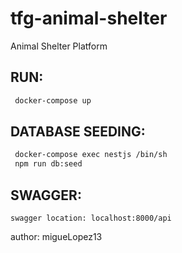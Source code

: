 # tfg-animal-shelter
Animal Shelter Platform

## RUN:

```bash
 docker-compose up
```

## DATABASE SEEDING:

```bash
 docker-compose exec nestjs /bin/sh
 npm run db:seed
```

## SWAGGER:

```text
swagger location: localhost:8000/api
```


author: migueLopez13
